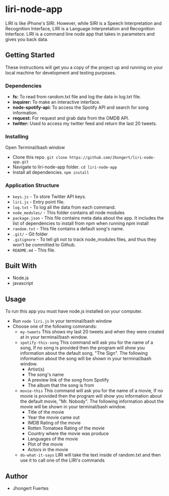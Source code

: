 # liri-node-app
LIRI is like iPhone's SIRI. However, while SIRI is a Speech Interpretation and Recognition Interface, LIRI is a Language Interpretation and Recognition Interface. LIRI is a command line node app that takes in parameters and gives you back data.
## Getting Started
These instructions will get you a copy of the project up and running on your local machine for development and testing purposes.
### Dependencies
- **fs:** To read from random.txt file and log the data in log.txt file.
- **inquirer:** To make an interactive interface.
- **node-spotify-api:** To access the Spotify API and search for song information.
- **request:** For request and grab data from the OMDB API.
- **twitter:** Used to access my twitter feed and return the last 20 tweets.
### Installing
Open Terminal/bash window
- Clone this repo. `git clone https://github.com/Jhongert/liri-node-app.git`
- Navigate to liri-node-app folder. `cd liri-node-app`
- Install all dependencies. `npm install`
### Application Structure
- `keys.js` - To store Twitter API keys.
- `liri.js` - Entry point file.
- `log.txt` - To log all the data from each command.
- `node_modules/` - This folder contains all node modules
- `package.json` - This file contains meta data about the app. It includes the list of dependencies to install from npm when running npm install
- `random.txt` - This file contains a default song's name.
- `.git/` - Git folder
- `.gitignore` - To tell git not to track node_modules files, and thus they won't be committed to Github. 
- `README.md` - This file.
## Built With
- Node.js
- javascript
## Usage
To run this app you must have node.js installed on your computer.
- Run `node liri.js` in your terminal/bash window
- Choose one of the following commands:
	- `my-tweets` This shows my last 20 tweets and when they were created at in your terminal/bash window.
	- `spotify-this-song` This command will ask you for the name of a song, If no song is provided then the program will show you information about the default song, "The Sign". The following information about the song will be shown in your terminal/bash window.
		- Artist(s)
		- The song's name
		- A preview link of the song from Spotify
		- The album that the song is from
	- `movie-this` This command will ask you for the name of a movie, If no movie is provided then the program will show you information about the default movie, "Mr. Nobody". The following information about the movie will be shown in your terminal/bash window.
		- Title of the movie
		- Year the movie came out
		- IMDB Rating of the movie
		- Rotten Tomatoes Rating of the movie
		- Country where the movie was produce
		- Languages of the movie
		- Plot of the movie
		- Actors in the movie
	- `do-what-it-says` LIRI will take the text inside of random.txt and then use it to call one of the LIRI's commands
## Author
- Jhongert Fuertes
